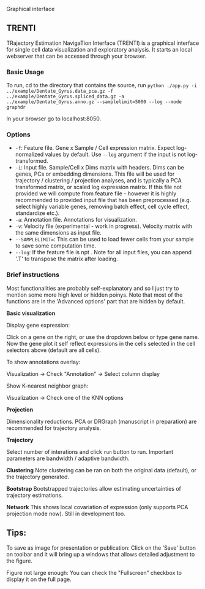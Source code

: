 
Graphical interface

## TRENTI

TRajectory Estimation NavigaTion Interface (TRENTI) is a
graphical interface for single cell data visualization and exploratory analysis. It starts an local webserver that can be accessed through your browser.

### Basic Usage

To run, cd to the directory that contains the source, run
`python ./app.py -i ../example/Dentate_Gyrus.data_pca.gz -f ../example/Dentate_Gyrus.spliced_data.gz -a ../example/Dentate_Gyrus.anno.gz --samplelimit=5000 --log --mode graphdr`

In your browser go to localhost:8050. 



### Options
* `-f`: Feature file.   Gene x Sample / Cell expression matrix. Expect log-normalized values by default. Use `--log` argument if the input is not log-transformed.
* `-i`: Input file. Sample/Cell x Dims matrix with headers. Dims can be genes, PCs or embedding dimensions. This file will be used for trajectory / clustering / projection analyses, and is typically a PCA transformed matrix, or scaled log expression matrix. If this file not provided we will compute from feature file - however it is highly recommended to provided input file that has been preprocessed (e.g. select highly variable genes, removing batch effect, cell cycle effect, standardize etc.).
* `-a`: Annotation file. Annotations for visualization.
* `-v`: Velocity file (experimental - work in progress).  Velocity matrix with the same dimensions as input file.
* `--SAMPLELIMIT=`: This can be used to load fewer cells from your sample to save some computation time.
* `--log`: If the feature file is npt .
Note for all input files, you can append '.T' to transpose the matrix after loading.


### Brief instructions
Most functionalities are probably self-explanatory and so I just try to mention some more high level or hidden poinys. Note that most of the functions are in the 'Advanced options' part that are hidden by default.

**Basic visualization**

Display gene expression:

Click on a gene on the right, or use the dropdown below or type gene name. Now the gene plot it self reflect expressions in the cells selected in the cell selectors above (default are all cells).

To show annotations overlay:

Visualization -> Check "Annotation" -> Select column display

Show K-nearest neighbor graph:

Visualization -> Check one of the KNN options


**Projection**

Dimensionality reductions. PCA or DRGraph (manuscript in preparation) are recommended for trajectory analysis.

**Trajectory**

Select number of interations and click `run` button to run. Important parameters are bandwidth / adaptive bandwidth.

**Clustering**
Note clustering can be ran on both the original data (default), or the trajectory generated.

**Bootstrap**
Bootstrapped trajectories allow estimating uncertainties of trajectory estimations.

**Network**
This shows local covariation of expression (only supports PCA projection mode now). Still in development too.

## Tips:

To save as image for presentation or publication:
Click on the 'Save' button on toolbar and it will bring up a windows that allows detailed adjustment to the figure. 

Figure not large enough: You can check the "Fullscreen" checkbox to display it on the full page.
